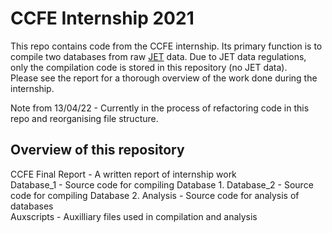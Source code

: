 # CCFE Internship 2021 #
This repo contains code from the CCFE internship. Its primary function is to compile two databases from raw <a href="https://ccfe.ukaea.uk/research/joint-european-torus/" target="_blank">JET</a> data. Due to JET data regulations, only the compilation code is stored in this repository (no JET data).  
Please see the report for a thorough overview of the work done during the internship.

Note from 13/04/22 - Currently in the process of refactoring code in this repo and reorganising file structure.

## Overview of this repository ##

CCFE Final Report - A written report of internship work <br>
Database_1 - Source code for compiling Database 1.
Database_2 - Source code for compiling Database 2.
Analysis - Source code for analysis of databases <br>
Auxscripts - Auxilliary files used in compilation and analysis
